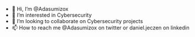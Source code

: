 - 👋 Hi, I’m @Adasumizox
- 👀 I’m interested in Cybersecurity
- 💞️ I’m looking to collaborate on Cybersecurity projects
- 📫 How to reach me @Adasumizox on twitter or daniel.jeczen on linkedin

<!---
Adasumizox/Adasumizox is a ✨ special ✨ repository because its `README.md` (this file) appears on your GitHub profile.
You can click the Preview link to take a look at your changes.
--->
